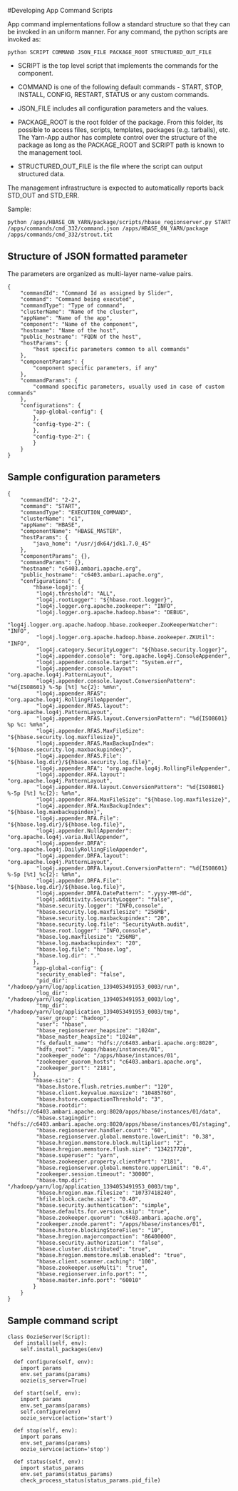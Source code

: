 #Developing App Command Scripts

App command implementations follow a standard structure so that they can be invoked in an uniform manner. For any command, the python scripts are invoked as:

`python SCRIPT COMMAND JSON_FILE PACKAGE_ROOT STRUCTURED_OUT_FILE`

* SCRIPT is the top level script that implements the commands for the component. 

* COMMAND is one of the following default commands - START, STOP, INSTALL, CONFIG, RESTART, STATUS or any custom commands. 

* JSON_FILE includes all configuration parameters and the values. 

* PACKAGE_ROOT is the root folder of the package. From this folder, its possible to access files, scripts, templates, packages (e.g. tarballs), etc. The Yarn-App author has complete control over the structure of the package as long as the PACKAGE_ROOT and SCRIPT path is known to the management tool. 

* STRUCTURED_OUT_FILE is the file where the script can output structured data. 

The management infrastructure is expected to automatically reports back STD_OUT and STD_ERR.

Sample:

```
python /apps/HBASE_ON_YARN/package/scripts/hbase_regionserver.py START /apps/commands/cmd_332/command.json /apps/HBASE_ON_YARN/package /apps/commands/cmd_332/strout.txt
```

## Structure of JSON formatted parameter

The parameters are organized as multi-layer name-value pairs.

```
{
    "commandId": "Command Id as assigned by Slider",
    "command": "Command being executed",
    "commandType": "Type of command",
    "clusterName": "Name of the cluster",
    "appName": "Name of the app",
    "component": "Name of the component",
    "hostname": "Name of the host",
    "public_hostname": "FQDN of the host",
    "hostParams": {
        "host specific parameters common to all commands"
    },
    "componentParams": {
        "component specific parameters, if any"
    },
    "commandParams": {
        "command specific parameters, usually used in case of custom commands"
    },
    "configurations": {
        "app-global-config": {
        },
        "config-type-2": {
        },
        "config-type-2": {
        }
    }
}
```


## Sample configuration parameters

```
{
    "commandId": "2-2",
    "command": "START",
    "commandType": "EXECUTION_COMMAND",
    "clusterName": "c1",
    "appName": "HBASE",
    "componentName": "HBASE_MASTER",
    "hostParams": {
        "java_home": "/usr/jdk64/jdk1.7.0_45"
    },
    "componentParams": {},
    "commandParams": {},
    "hostname": "c6403.ambari.apache.org",
    "public_hostname": "c6403.ambari.apache.org",
    "configurations": {
        "hbase-log4j": {
         "log4j.threshold": "ALL",
         "log4j.rootLogger": "${hbase.root.logger}",
         "log4j.logger.org.apache.zookeeper": "INFO",
         "log4j.logger.org.apache.hadoop.hbase": "DEBUG",
         "log4j.logger.org.apache.hadoop.hbase.zookeeper.ZooKeeperWatcher": "INFO",
         "log4j.logger.org.apache.hadoop.hbase.zookeeper.ZKUtil": "INFO",
         "log4j.category.SecurityLogger": "${hbase.security.logger}",
         "log4j.appender.console": "org.apache.log4j.ConsoleAppender",
         "log4j.appender.console.target": "System.err",
         "log4j.appender.console.layout": "org.apache.log4j.PatternLayout",
         "log4j.appender.console.layout.ConversionPattern": "%d{ISO8601} %-5p [%t] %c{2}: %m%n",
         "log4j.appender.RFAS": "org.apache.log4j.RollingFileAppender",
         "log4j.appender.RFAS.layout": "org.apache.log4j.PatternLayout",
         "log4j.appender.RFAS.layout.ConversionPattern": "%d{ISO8601} %p %c: %m%n",
         "log4j.appender.RFAS.MaxFileSize": "${hbase.security.log.maxfilesize}",
         "log4j.appender.RFAS.MaxBackupIndex": "${hbase.security.log.maxbackupindex}",
         "log4j.appender.RFAS.File": "${hbase.log.dir}/${hbase.security.log.file}",
         "log4j.appender.RFA": "org.apache.log4j.RollingFileAppender",
         "log4j.appender.RFA.layout": "org.apache.log4j.PatternLayout",
         "log4j.appender.RFA.layout.ConversionPattern": "%d{ISO8601} %-5p [%t] %c{2}: %m%n",
         "log4j.appender.RFA.MaxFileSize": "${hbase.log.maxfilesize}",
         "log4j.appender.RFA.MaxBackupIndex": "${hbase.log.maxbackupindex}",
         "log4j.appender.RFA.File": "${hbase.log.dir}/${hbase.log.file}",
         "log4j.appender.NullAppender": "org.apache.log4j.varia.NullAppender",
         "log4j.appender.DRFA": "org.apache.log4j.DailyRollingFileAppender",
         "log4j.appender.DRFA.layout": "org.apache.log4j.PatternLayout",
         "log4j.appender.DRFA.layout.ConversionPattern": "%d{ISO8601} %-5p [%t] %c{2}: %m%n",
         "log4j.appender.DRFA.File": "${hbase.log.dir}/${hbase.log.file}",
         "log4j.appender.DRFA.DatePattern": ".yyyy-MM-dd",
         "log4j.additivity.SecurityLogger": "false",
         "hbase.security.logger": "INFO,console",
         "hbase.security.log.maxfilesize": "256MB",
         "hbase.security.log.maxbackupindex": "20",
         "hbase.security.log.file": "SecurityAuth.audit",
         "hbase.root.logger": "INFO,console",
         "hbase.log.maxfilesize": "256MB",
         "hbase.log.maxbackupindex": "20",
         "hbase.log.file": "hbase.log",
         "hbase.log.dir": "."
        },
        "app-global-config": {
         "security_enabled": "false",
         "pid_dir": "/hadoop/yarn/log/application_1394053491953_0003/run",
         "log_dir": "/hadoop/yarn/log/application_1394053491953_0003/log",
         "tmp_dir": "/hadoop/yarn/log/application_1394053491953_0003/tmp",
         "user_group": "hadoop",
         "user": "hbase",
         "hbase_regionserver_heapsize": "1024m",
         "hbase_master_heapsize": "1024m",
         "fs_default_name": "hdfs://c6403.ambari.apache.org:8020",
         "hdfs_root": "/apps/hbase/instances/01",
         "zookeeper_node": "/apps/hbase/instances/01",
         "zookeeper_quorom_hosts": "c6403.ambari.apache.org",
         "zookeeper_port": "2181",
        },
        "hbase-site": {
         "hbase.hstore.flush.retries.number": "120",
         "hbase.client.keyvalue.maxsize": "10485760",
         "hbase.hstore.compactionThreshold": "3",
         "hbase.rootdir": "hdfs://c6403.ambari.apache.org:8020/apps/hbase/instances/01/data",
         "hbase.stagingdir": "hdfs://c6403.ambari.apache.org:8020/apps/hbase/instances/01/staging",
         "hbase.regionserver.handler.count": "60",
         "hbase.regionserver.global.memstore.lowerLimit": "0.38",
         "hbase.hregion.memstore.block.multiplier": "2",
         "hbase.hregion.memstore.flush.size": "134217728",
         "hbase.superuser": "yarn",
         "hbase.zookeeper.property.clientPort": "2181",
         "hbase.regionserver.global.memstore.upperLimit": "0.4",
         "zookeeper.session.timeout": "30000",
         "hbase.tmp.dir": "/hadoop/yarn/log/application_1394053491953_0003/tmp",
         "hbase.hregion.max.filesize": "10737418240",
         "hfile.block.cache.size": "0.40",
         "hbase.security.authentication": "simple",
         "hbase.defaults.for.version.skip": "true",
         "hbase.zookeeper.quorum": "c6403.ambari.apache.org",
         "zookeeper.znode.parent": "/apps/hbase/instances/01",
         "hbase.hstore.blockingStoreFiles": "10",
         "hbase.hregion.majorcompaction": "86400000",
         "hbase.security.authorization": "false",
         "hbase.cluster.distributed": "true",
         "hbase.hregion.memstore.mslab.enabled": "true",
         "hbase.client.scanner.caching": "100",
         "hbase.zookeeper.useMulti": "true",
         "hbase.regionserver.info.port": "",
         "hbase.master.info.port": "60010"
        }
    }
}
```


## Sample command script

```
class OozieServer(Script):
  def install(self, env):
    self.install_packages(env)
    
  def configure(self, env):
    import params
    env.set_params(params)
    oozie(is_server=True)
    
  def start(self, env):
    import params
    env.set_params(params)
    self.configure(env)
    oozie_service(action='start')
    
  def stop(self, env):
    import params
    env.set_params(params)
    oozie_service(action='stop')

  def status(self, env):
    import status_params
    env.set_params(status_params)
    check_process_status(status_params.pid_file)
```


